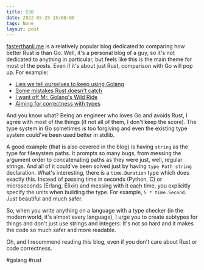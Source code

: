 ```yaml
---
title: 530
date: 2022-05-25 15:08:00
tags: None
layout: post
---
```


[fasterthanli.me](https://fasterthanli.me/articles) is a relatively popular blog dedicated to comparing how better Rust is than Go. Well, it's a personal blog of a guy, so it's not dedicated to anything in particular, but feels like this is the main theme for most of the posts. Even if it's about just Rust, comparison with Go will pop up. For example:

+ [Lies we tell ourselves to keep using Golang](https://fasterthanli.me/articles/lies-we-tell-ourselves-to-keep-using-golang) 
+ [Some mistakes Rust doesn't catch](https://fasterthanli.me/articles/some-mistakes-rust-doesnt-catch) 
+ [I want off Mr. Golang's Wild Ride](https://fasterthanli.me/articles/i-want-off-mr-golangs-wild-ride) 
+ [Aiming for correctness with types](https://fasterthanli.me/articles/aiming-for-correctness-with-types) 

And you know what? Being an engineer who loves Go and avoids Rust, I agree with most of the things (if not all of them, I don't keep the score). The type system in Go sometimes is too forgiving and even the existing type system could've been used better in stdlib. 

A good example (that is also covered in the blog) is having `string` as the type for filesystem paths. It prompts so many bugs, from messing the argument order to concatenating paths as they were just, well, regular strings. And all of it could've been solved just by having `type Path string` declaration. What's interesting, there is a `time.Duration` type which does exactly this. Instead of passing time in seconds (Python, C) or microseconds (Erlang, Elixir) and messing with it each time, you explicitly specify the units when building the type. For example, `5 * time.Second`. Just beautiful and much safer.

So, when you write anything on a language with a type checker (in the modern world, it's almost every language), I urge you to create subtypes for things and don't just use strings and integers. It's not so hard and it makes the code so much safer and more readable.

Oh, and I recommend reading this blog, even if you don't care about Rust or code correctness.

#golang #rust
